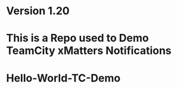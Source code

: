 # Version 1.20

# This is a Repo used to Demo TeamCity xMatters Notifications

# Hello-World-TC-Demo
